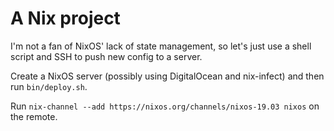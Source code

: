 # A Nix project

I'm not a fan of NixOS' lack of state management, so let's just use a shell
script and SSH to push new config to a server.

Create a NixOS server (possibly using DigitalOcean and nix-infect) and then
run `bin/deploy.sh`.

Run `nix-channel --add https://nixos.org/channels/nixos-19.03 nixos` on the
remote.
